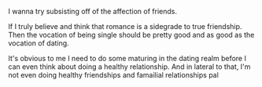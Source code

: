
I wanna try subsisting off of the affection of friends.

If I truly believe and think that romance is a sidegrade to true friendship. Then the vocation of being single should be pretty good and as good as the vocation of dating.

It's obvious to me I need to do some maturing in the dating realm before I can even think about doing a healthy relationship. And in lateral to that, I'm not even doing healthy friendships and famailial relationships
pal